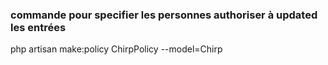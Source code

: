 ### commande pour specifier les personnes authoriser à updated les entrées
php artisan make:policy ChirpPolicy --model=Chirp
